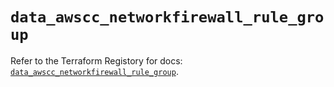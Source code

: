 # `data_awscc_networkfirewall_rule_group`

Refer to the Terraform Registory for docs: [`data_awscc_networkfirewall_rule_group`](https://registry.terraform.io/providers/hashicorp/awscc/0.70.0/docs/data-sources/networkfirewall_rule_group).
